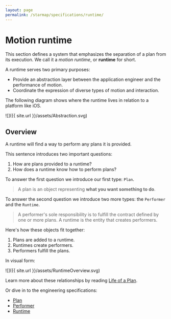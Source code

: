 ```yaml
---
layout: page
permalink: /starmap/specifications/runtime/
---
```


# Motion runtime

This section defines a system that emphasizes the separation of a plan from its execution. We call it a *motion runtime*, or **runtime** for short.

A runtime serves two primary purposes:

- Provide an abstraction layer between the application engineer and the performance of motion.
- Coordinate the expression of diverse types of motion and interaction.

The following diagram shows where the runtime lives in relation to a platform like iOS.

![]({{ site.url }}/assets/Abstraction.svg)

## Overview

A runtime will find a way to perform any plans it is provided.

This sentence introduces two important questions:

1. How are plans provided to a runtime?
1. How does a runtime know how to perform plans?

To answer the first question we introduce our first type: `Plan`.

> A plan is an object representing **what you want something to do**.

To answer the second question we introduce two more types: the `Performer` and the `Runtime`.

> A performer's sole responsibility is to fulfill the contract defined by one or more plans. A runtime is the entity that creates performers.

Here's how these objects fit together:

1. Plans are added to a runtime.
2. Runtimes create performers.
3. Performers fulfill the plans.

In visual form:

![]({{ site.url }}/assets/RuntimeOverview.svg)

Learn more about these relationships by reading [Life of a Plan](life_of_a_plan).

Or dive in to the engineering specifications:

- [Plan](plan)
- [Performer](performer)
- [Runtime](runtime)
